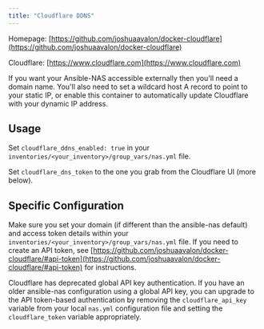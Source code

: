 ```yaml
---
title: "Cloudflare DDNS"
---
```


Homepage: [https://github.com/joshuaavalon/docker-cloudflare](https://github.com/joshuaavalon/docker-cloudflare)

Cloudflare: [https://www.cloudflare.com](https://www.cloudflare.com)

If you want your Ansible-NAS accessible externally then you'll need a domain name. You'll also need to set a wildcard
host A record to point to your static IP, or enable this container to automatically update Cloudflare with your dynamic IP address.

## Usage

Set `cloudflare_ddns_enabled: true` in your `inventories/<your_inventory>/group_vars/nas.yml` file.

Set `cloudflare_dns_token` to the one you grab from the Cloudflare UI (more below).

## Specific Configuration

Make sure you set your domain (if different than the ansible-nas default) and access token details within your `inventories/<your_inventory>/group_vars/nas.yml` file. If you need to create an API token, see [https://github.com/joshuaavalon/docker-cloudflare/#api-token](https://github.com/joshuaavalon/docker-cloudflare/#api-token) for instructions.

Cloudflare has deprecated global API key authentication. If you have an older ansible-nas configuration using a global API key, you can upgrade to the API token-based authentication by removing the `cloudflare_api_key` variable from your local `nas.yml` configuration file and setting the `cloudflare_token` variable appropriately.
